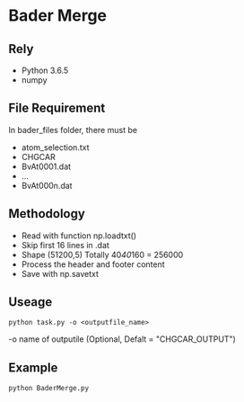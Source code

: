 # Bader Merge

## Rely

- Python 3.6.5
- numpy

## File Requirement

In bader_files folder, there must be

- atom_selection.txt
- CHGCAR
- BvAt0001.dat
- ...
- BvAt000n.dat

## Methodology

- Read with function np.loadtxt()
- Skip first 16 lines in .dat
- Shape (51200,5) Totally 40*40*160 = 256000
- Process the header and footer content
- Save with np.savetxt

## Useage

```
python task.py -o <outputfile_name>
```

-o name of outputile (Optional, Defalt = "CHGCAR_OUTPUT")

## Example

```
python BaderMerge.py
```
